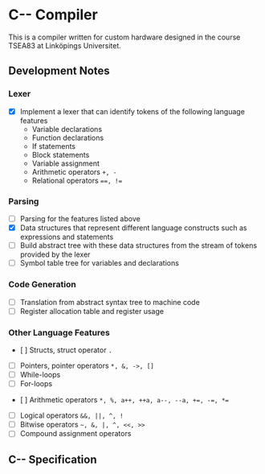 # C-- Compiler

This is a compiler written for custom hardware designed in the course TSEA83 at Linköpings Universitet.

## Development Notes

### Lexer

- [x] Implement a lexer that can identify tokens of the following language features
    - Variable declarations
    - Function declarations
    - If statements
    - Block statements
    - Variable assignment
    - Arithmetic operators `+, -`
    - Relational operators `==, !=`

### Parsing

- [ ] Parsing for the features listed above
- [x] Data structures that represent different language constructs such as expressions and statements
- [ ] Build abstract tree with these data structures from the stream of tokens provided by the lexer
- [ ] Symbol table tree for variables and declarations

### Code Generation

- [ ] Translation from abstract syntax tree to machine code
- [ ] Register allocation table and register usage

### Other Language Features

- [ ] Structs, struct operator `.`
- [ ] Pointers, pointer operators `*, &, ->, []`
- [ ] While-loops
- [ ] For-loops
- [ ] Arithmetic operators `*, %, a++, ++a, a--, --a, +=, -=, *=`
- [ ] Logical operators `&&, ||, ^, !`
- [ ] Bitwise operators `~, &, |, ^, <<, >>`
- [ ] Compound assignment operators 

## C-- Specification
